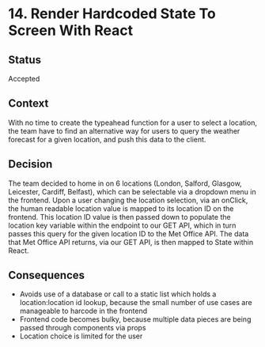 # 14. Render Hardcoded State To Screen With React

## Status

Accepted

## Context

With no time to create the typeahead function for a user to select a location, the team have to find an alternative way for users to query the weather forecast for a given location, and push this data to the client.

## Decision

The team decided to home in on 6 locations (London, Salford, Glasgow, Leicester, Cardiff, Belfast), which can be selectable via a dropdown menu in the frontend. Upon a user changing the location selection, via an onClick, the human readable location value is mapped to its location ID on the frontend. This location ID value is then passed down to populate the location key variable within the endpoint to our GET API, which in turn passes this query for the given location ID to the Met Office API. The data that Met Office API returns, via our GET API, is then mapped to State within React. 

## Consequences
* Avoids use of a database or call to a static list which holds a location:location id lookup, because the small number of use cases are manageable to harcode in the frontend
* Frontend code becomes bulky, because multiple data pieces are being passed through components via props
* Location choice is limited for the user







